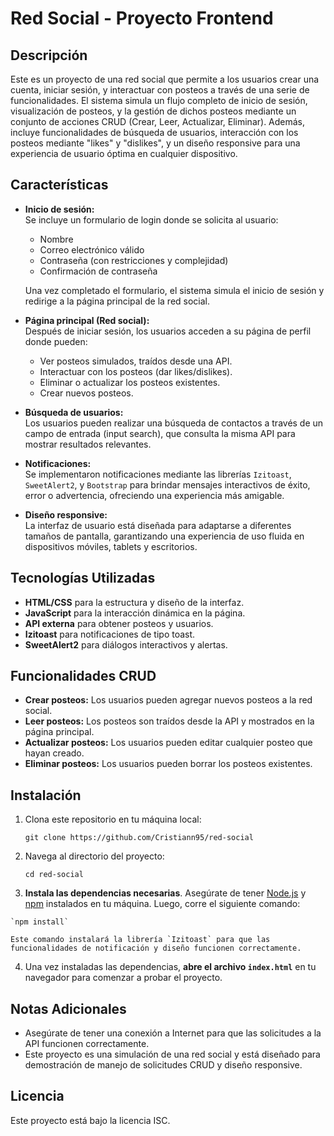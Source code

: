 # Red Social - Proyecto Frontend

## Descripción

Este es un proyecto de una red social que permite a los usuarios crear una cuenta, iniciar sesión, y interactuar con posteos a través de una serie de funcionalidades. El sistema simula un flujo completo de inicio de sesión, visualización de posteos, y la gestión de dichos posteos mediante un conjunto de acciones CRUD (Crear, Leer, Actualizar, Eliminar). Además, incluye funcionalidades de búsqueda de usuarios, interacción con los posteos mediante "likes" y "dislikes", y un diseño responsive para una experiencia de usuario óptima en cualquier dispositivo.

## Características

-   **Inicio de sesión:**  
    Se incluye un formulario de login donde se solicita al usuario:
    
    -   Nombre
    -   Correo electrónico válido
    -   Contraseña (con restricciones y complejidad)
    -   Confirmación de contraseña
    
    Una vez completado el formulario, el sistema simula el inicio de sesión y redirige a la página principal de la red social.
    
-   **Página principal (Red social):**  
    Después de iniciar sesión, los usuarios acceden a su página de perfil donde pueden:
    
    -   Ver posteos simulados, traídos desde una API.
    -   Interactuar con los posteos (dar likes/dislikes).
    -   Eliminar o actualizar los posteos existentes.
    -   Crear nuevos posteos.
-   **Búsqueda de usuarios:**  
    Los usuarios pueden realizar una búsqueda de contactos a través de un campo de entrada (input search), que consulta la misma API para mostrar resultados relevantes.
    
-   **Notificaciones:**  
    Se implementaron notificaciones mediante las librerías `Izitoast`, `SweetAlert2`, y `Bootstrap` para brindar mensajes interactivos de éxito, error o advertencia, ofreciendo una experiencia más amigable.
    
-   **Diseño responsive:**  
    La interfaz de usuario está diseñada para adaptarse a diferentes tamaños de pantalla, garantizando una experiencia de uso fluida en dispositivos móviles, tablets y escritorios.
    

## Tecnologías Utilizadas

-   **HTML/CSS** para la estructura y diseño de la interfaz.
-   **JavaScript** para la interacción dinámica en la página.
-   **API externa** para obtener posteos y usuarios.
-   **Izitoast** para notificaciones de tipo toast.
-   **SweetAlert2** para diálogos interactivos y alertas.

## Funcionalidades CRUD

-   **Crear posteos:** Los usuarios pueden agregar nuevos posteos a la red social.
-   **Leer posteos:** Los posteos son traídos desde la API y mostrados en la página principal.
-   **Actualizar posteos:** Los usuarios pueden editar cualquier posteo que hayan creado.
-   **Eliminar posteos:** Los usuarios pueden borrar los posteos existentes.

## Instalación

1.  Clona este repositorio en tu máquina local:
    
    `git clone https://github.com/Cristiann95/red-social` 
    
2.  Navega al directorio del proyecto:
    

    
    `cd red-social` 
    
3.   **Instala las dependencias necesarias**. Asegúrate de tener [Node.js](https://nodejs.org/) y [npm](https://www.npmjs.com/) instalados en tu máquina. Luego, corre el siguiente comando:
    

    
    `npm install` 
    
    Este comando instalará la librería `Izitoast` para que las funcionalidades de notificación y diseño funcionen correctamente.
    
4.   Una vez instaladas las dependencias, **abre el archivo `index.html`** en tu navegador para comenzar a probar el proyecto.
    

## Notas Adicionales

-   Asegúrate de tener una conexión a Internet para que las solicitudes a la API funcionen correctamente.
-   Este proyecto es una simulación de una red social y está diseñado para demostración de manejo de solicitudes CRUD y diseño responsive.

## Licencia

Este proyecto está bajo la licencia ISC.